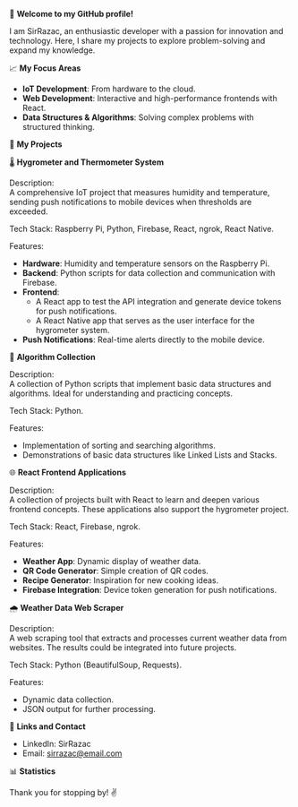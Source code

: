 👋 **Welcome to my GitHub profile!**

I am SirRazac, an enthusiastic developer with a passion for innovation and technology. Here, I share my projects to explore problem-solving and expand my knowledge.

📈 **My Focus Areas**

- **IoT Development**: From hardware to the cloud.
- **Web Development**: Interactive and high-performance frontends with React.
- **Data Structures & Algorithms**: Solving complex problems with structured thinking.

📁 **My Projects**

🌡️ **Hygrometer and Thermometer System**

Description:  
A comprehensive IoT project that measures humidity and temperature, sending push notifications to mobile devices when thresholds are exceeded.

Tech Stack: Raspberry Pi, Python, Firebase, React, ngrok, React Native.

Features:  
- **Hardware**: Humidity and temperature sensors on the Raspberry Pi.  
- **Backend**: Python scripts for data collection and communication with Firebase.  
- **Frontend**:
   - A React app to test the API integration and generate device tokens for push notifications.
   - A React Native app that serves as the user interface for the hygrometer system.
- **Push Notifications**: Real-time alerts directly to the mobile device.

🔄 **Algorithm Collection**

Description:  
A collection of Python scripts that implement basic data structures and algorithms. Ideal for understanding and practicing concepts.

Tech Stack: Python.

Features:  
- Implementation of sorting and searching algorithms.  
- Demonstrations of basic data structures like Linked Lists and Stacks.

🌐 **React Frontend Applications**

Description:  
A collection of projects built with React to learn and deepen various frontend concepts. These applications also support the hygrometer project.

Tech Stack: React, Firebase, ngrok.

Features:  
- **Weather App**: Dynamic display of weather data.  
- **QR Code Generator**: Simple creation of QR codes.  
- **Recipe Generator**: Inspiration for new cooking ideas.  
- **Firebase Integration**: Device token generation for push notifications.

🌧️ **Weather Data Web Scraper**

Description:  
A web scraping tool that extracts and processes current weather data from websites. The results could be integrated into future projects.

Tech Stack: Python (BeautifulSoup, Requests).

Features:  
- Dynamic data collection.  
- JSON output for further processing.

🔗 **Links and Contact**

- LinkedIn: SirRazac
- Email: sirrazac@email.com

📊 **Statistics**

Thank you for stopping by! ✌️
